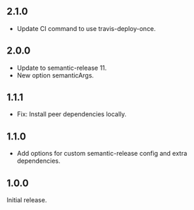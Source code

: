 ## 2.1.0

* Update CI command to use travis-deploy-once.

## 2.0.0

* Update to semantic-release 11.
* New option semanticArgs.

## 1.1.1

* Fix: Install peer dependencies locally.

## 1.1.0

* Add options for custom semantic-release config and extra dependencies.

## 1.0.0

Initial release.
